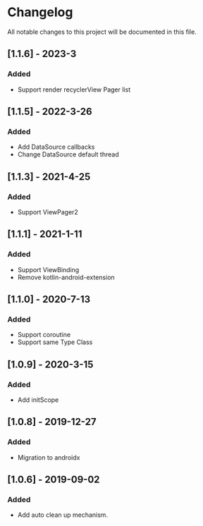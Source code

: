 # Changelog

All notable changes to this project will be documented in this file.

## [1.1.6] - 2023-3

### Added

- Support render recyclerView Pager list

## [1.1.5] - 2022-3-26

### Added

- Add DataSource callbacks
- Change DataSource default thread

## [1.1.3] - 2021-4-25

### Added

- Support ViewPager2

## [1.1.1] - 2021-1-11

### Added

- Support ViewBinding
- Remove kotlin-android-extension

## [1.1.0] - 2020-7-13
### Added
- Support coroutine
- Support same Type Class


## [1.0.9] - 2020-3-15
### Added
- Add initScope


## [1.0.8] - 2019-12-27
### Added
- Migration to androidx


## [1.0.6] - 2019-09-02
### Added
- Add auto clean up mechanism.
